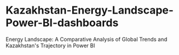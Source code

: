 # Kazakhstan-Energy-Landscape-Power-BI-dashboards
Energy Landscape: A Comparative Analysis of Global Trends and Kazakhstan's Trajectory in Power BI
